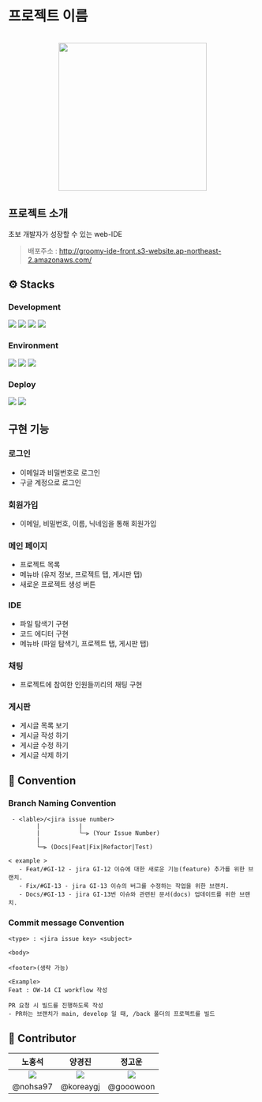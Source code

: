 # 프로젝트 이름

<p align="center">
  <br>
  <img width="300px" src="https://github.com/java-is-coffee/FRONT-Groomy_IDE/assets/62227770/579e4274-af17-45a4-ab6f-e568a25446d4"/>
  <br>
</p>

## 프로젝트 소개

초보 개발자가 성장할 수 있는 web-IDE

> 배포주소 : http://groomy-ide-front.s3-website.ap-northeast-2.amazonaws.com/

## ⚙ Stacks

### Development

<img src="https://img.shields.io/badge/React-61DAFB?style=for-the-badge&logo=React&logoColor=white"> <img src="https://img.shields.io/badge/TypeScript-3178C6?style=for-the-badge&logo=TypeScript&logoColor=white"> <img src="https://img.shields.io/badge/React Router-CA4245?style=for-the-badge&logo=React Router&logoColor=white"> <img src="https://img.shields.io/badge/Redux-764ABC?style=for-the-badge&logo=Redux&logoColor=white">

### Environment

<img src="https://img.shields.io/badge/github-181717?style=for-the-badge&logo=github&logoColor=white"> <img src="https://img.shields.io/badge/git-F05032?style=for-the-badge&logo=git&logoColor=white"> <img src="https://img.shields.io/badge/visual%20studio%20code-007ACC?style=for-the-badge&logo=visualstudiocode&logoColor=white">

### Deploy

<img src="https://img.shields.io/badge/Amazon S3-569A31?style=for-the-badge&logo=Amazon S3&logoColor=white"> <img src="https://img.shields.io/badge/GitHub Actions-2088FF?style=for-the-badge&logo=GitHub Actions&logoColor=white">

## 구현 기능

### 로그인

- 이메일과 비밀번호로 로그인
- 구글 계정으로 로그인

### 회원가입

- 이메일, 비밀번호, 이름, 닉네임을 통해 회원가입

### 메인 페이지

- 프로젝트 목록
- 메뉴바 (유저 정보, 프로젝트 탭, 게시판 탭)
- 새로운 프로젝트 생성 버튼

### IDE

- 파일 탐색기 구현
- 코드 에디터 구현
- 메뉴바 (파일 탐색기, 프로젝트 탭, 게시판 탭)

### 채팅

- 프로젝트에 참여한 인원들끼리의 채팅 구현

### 게시판

- 게시글 목록 보기
- 게시글 작성 하기
- 게시글 수정 하기
- 게시글 삭제 하기

## 🤝 Convention

### Branch Naming Convention

```
 - <lable>/<jira issue number>
        |           |
        |           └─⫸ (Your Issue Number)
        |
        └─⫸ (Docs|Feat|Fix|Refactor|Test)
```

```
< example >
   - Feat/#GI-12 - jira GI-12 이슈에 대한 새로운 기능(feature) 추가를 위한 브랜치.
   - Fix/#GI-13 - jira GI-13 이슈의 버그를 수정하는 작업을 위한 브랜치.
   - Docs/#GI-13 - jira GI-13번 이슈와 관련된 문서(docs) 업데이트를 위한 브랜치.
```

### Commit message Convention

```
<type> : <jira issue key> <subject>

<body>

<footer>(생략 가능)
```

```
<Example>
Feat : OW-14 CI workflow 작성

PR 요청 시 빌드를 진행하도록 작성
- PR하는 브랜치가 main, develop 일 때, /back 폴더의 프로젝트를 빌드
```

## 👤 Contributor

|                             노홍석                             |                              양경진                              |                             정고운                              |
| :------------------------------------------------------------: | :--------------------------------------------------------------: | :-------------------------------------------------------------: |
| <img src="https://contrib.rocks/image?repo=nohsa97/nohsa97" /> | <img src="https://contrib.rocks/image?repo=koreaygj/koreaygj" /> | <img src="https://contrib.rocks/image?repo=gooowoon/Netflex" /> |
|                            @nohsa97                            |                            @koreaygj                             |                            @gooowoon                            |
